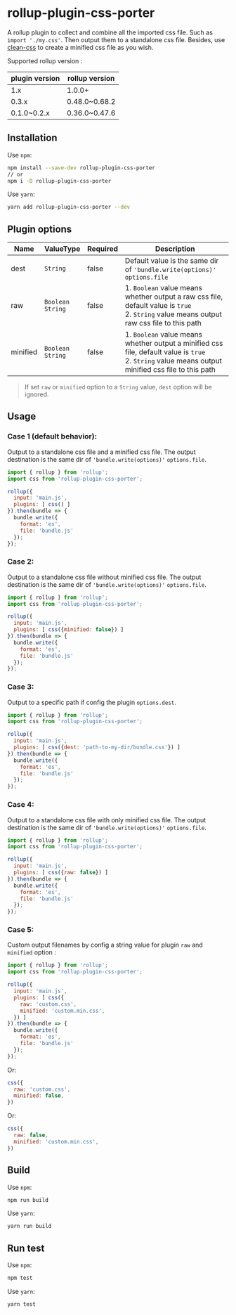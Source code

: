 # rollup-plugin-css-porter

A rollup plugin to collect and combine all the imported css file. Such as `import './my.css'`.
Then output them to a standalone css file. Besides, use [clean-css](https://www.npmjs.com/package/clean-css)
to create a minified css file as you wish.

Supported rollup version :

| plugin version | rollup version
|----------------|----------------
| 1.x            | 1.0.0+
| 0.3.x          | 0.48.0~0.68.2
| 0.1.0~0.2.x    | 0.36.0~0.47.6

## Installation

Use `npm`:

```bash
npm install --save-dev rollup-plugin-css-porter
// or
npm i -D rollup-plugin-css-porter
```

Use `yarn`:

```bash
yarn add rollup-plugin-css-porter --dev
```

## Plugin options

| Name     | ValueType         | Required | Description
|----------|-------------------|----------|-------------
| dest     | `String`            | false    | Default value is the same dir of `'bundle.write(options)'` `options.file`
| raw      | `Boolean`<br>`String` | false    | 1. `Boolean` value means whether output a raw css file, default value is `true`<br>2. `String` value means output raw css file to this path
| minified | `Boolean`<br>`String` | false    | 1. `Boolean` value means whether output a minified css file, default value is `true`<br>2. `String` value means output minified css file to this path

> If set `raw` or `minified` option to a `String` value, `dest` option will be ignored.

## Usage

### Case 1 (default behavior):

Output to a standalone css file and a minified css file.
The output destination is the same dir of `'bundle.write(options)'` `options.file`.

```js
import { rollup } from 'rollup';
import css from 'rollup-plugin-css-porter';

rollup({
  input: 'main.js',
  plugins: [ css() ]
}).then(bundle => {
  bundle.write({
    format: 'es',
    file: 'bundle.js'
  });
});
```

### Case 2:

Output to a standalone css file without minified css file.
The output destination is the same dir of `'bundle.write(options)'` `options.file`.

```js
import { rollup } from 'rollup';
import css from 'rollup-plugin-css-porter';

rollup({
  input: 'main.js',
  plugins: [ css({minified: false}) ]
}).then(bundle => {
  bundle.write({
    format: 'es',
    file: 'bundle.js'
  });
});
```

### Case 3:

Output to a specific path if config the plugin `options.dest`.

```js
import { rollup } from 'rollup';
import css from 'rollup-plugin-css-porter';

rollup({
  input: 'main.js',
  plugins: [ css({dest: 'path-to-my-dir/bundle.css'}) ]
}).then(bundle => {
  bundle.write({
    format: 'es',
    file: 'bundle.js'
  });
});
```

### Case 4:

Output to a standalone css file with only minified css file.
The output destination is the same dir of `'bundle.write(options)'` `options.file`.

```js
import { rollup } from 'rollup';
import css from 'rollup-plugin-css-porter';

rollup({
  input: 'main.js',
  plugins: [ css({raw: false}) ]
}).then(bundle => {
  bundle.write({
    format: 'es',
    file: 'bundle.js'
  });
});
```

### Case 5:

Custom output filenames by config a string value for plugin `raw` and `minified` option :

```js
import { rollup } from 'rollup';
import css from 'rollup-plugin-css-porter';

rollup({
  input: 'main.js',
  plugins: [ css({
    raw: 'custom.css',
    minified: 'custom.min.css',
  }) ]
}).then(bundle => {
  bundle.write({
    format: 'es',
    file: 'bundle.js'
  });
});
```

Or:

```js
css({
  raw: 'custom.css',
  minified: false,
})
```

Or:

```js
css({
  raw: false,
  minified: 'custom.min.css',
})
```

## Build

Use `npm`:

```bash
npm run build
```

Use `yarn`:

```bash
yarn run build
```

## Run test

Use `npm`:

```bash
npm test
```

Use `yarn`:

```bash
yarn test
```

